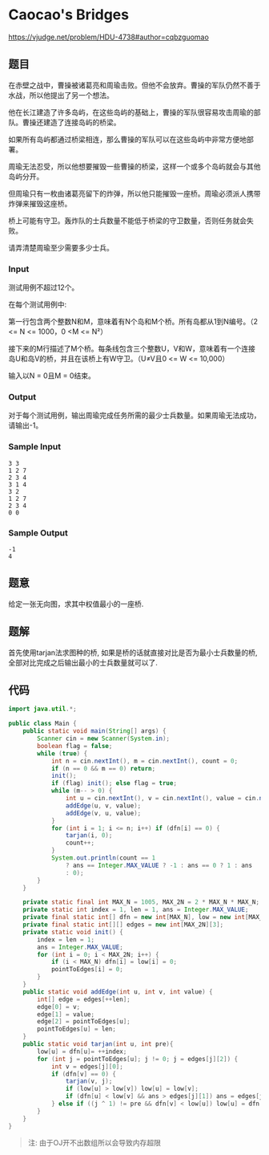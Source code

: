 # Caocao's Bridges

https://vjudge.net/problem/HDU-4738#author=cqbzguomao

## 题目

在赤壁之战中，曹操被诸葛亮和周瑜击败。但他不会放弃。曹操的军队仍然不善于水战，所以他提出了另一个想法。

他在长江建造了许多岛屿，在这些岛屿的基础上，曹操的军队很容易攻击周瑜的部队。曹操还建造了连接岛屿的桥梁。

如果所有岛屿都通过桥梁相连，那么曹操的军队可以在这些岛屿中非常方便地部署。

周瑜无法忍受，所以他想要摧毁一些曹操的桥梁，这样一个或多个岛屿就会与其他岛屿分开。

但周瑜只有一枚由诸葛亮留下的炸弹，所以他只能摧毁一座桥。周瑜必须派人携带炸弹来摧毁这座桥。

桥上可能有守卫。轰炸队的士兵数量不能低于桥梁的守卫数量，否则任务就会失败。

请弄清楚周瑜至少需要多少士兵。

### Input

测试用例不超过12个。

在每个测试用例中:

第一行包含两个整数N和M，意味着有N个岛和M个桥。所有岛都从1到N编号。（2 <= N <= 1000，0 <M <= N²）

接下来的M行描述了M个桥。每条线包含三个整数U，V和W，意味着有一个连接岛U和岛V的桥，并且在该桥上有W守卫。（U≠V且0 <= W <= 10,000）

输入以N = 0且M = 0结束。

### Output

对于每个测试用例，输出周瑜完成任务所需的最少士兵数量。如果周瑜无法成功，请输出-1。

### Sample Input

```
3 3
1 2 7
2 3 4
3 1 4
3 2
1 2 7
2 3 4
0 0
```

### Sample Output

```
-1
4
```

## 题意

给定一张无向图，求其中权值最小的一座桥.

## 题解

首先使用tarjan法求图种的桥, 如果是桥的话就直接对比是否为最小士兵数量的桥, 全部对比完成之后输出最小的士兵数量就可以了.

## 代码

```java
import java.util.*;

public class Main {
    public static void main(String[] args) {
        Scanner cin = new Scanner(System.in);
        boolean flag = false;
        while (true) {
            int n = cin.nextInt(), m = cin.nextInt(), count = 0;
            if (n == 0 && m == 0) return;
            init();
            if (flag) init(); else flag = true;
            while (m-- > 0) {
                int u = cin.nextInt(), v = cin.nextInt(), value = cin.nextInt();
                addEdge(u, v, value);
                addEdge(v, u, value);
            }
            for (int i = 1; i <= n; i++) if (dfn[i] == 0) {
                tarjan(i, 0);
                count++;
            }
            System.out.println(count == 1
                ? ans == Integer.MAX_VALUE ? -1 : ans == 0 ? 1 : ans
                : 0);
        }
    }

    private static final int MAX_N = 1005, MAX_2N = 2 * MAX_N * MAX_N;
    private static int index = 1, len = 1, ans = Integer.MAX_VALUE;
    private final static int[] dfn = new int[MAX_N], low = new int[MAX_N], pointToEdges = new int[MAX_2N];
    private final static int[][] edges = new int[MAX_2N][3];
    private static void init() {
        index = len = 1;
        ans = Integer.MAX_VALUE;
        for (int i = 0; i < MAX_2N; i++) {
            if (i < MAX_N) dfn[i] = low[i] = 0;
            pointToEdges[i] = 0;
        }
    }
    public static void addEdge(int u, int v, int value) {
        int[] edge = edges[++len];
        edge[0] = v;
        edge[1] = value;
        edge[2] = pointToEdges[u];
        pointToEdges[u] = len;
    }
    public static void tarjan(int u, int pre){
        low[u] = dfn[u]= ++index;
        for (int j = pointToEdges[u]; j != 0; j = edges[j][2]) {
            int v = edges[j][0];
            if (dfn[v] == 0) {
                tarjan(v, j);
                if (low[u] > low[v]) low[u] = low[v];
                if (dfn[u] < low[v] && ans > edges[j][1]) ans = edges[j][1];
            } else if ((j ^ 1) != pre && dfn[v] < low[u]) low[u] = dfn[v];
        }
    }
}
```

> 注: 由于OJ开不出数组所以会导致内存超限
